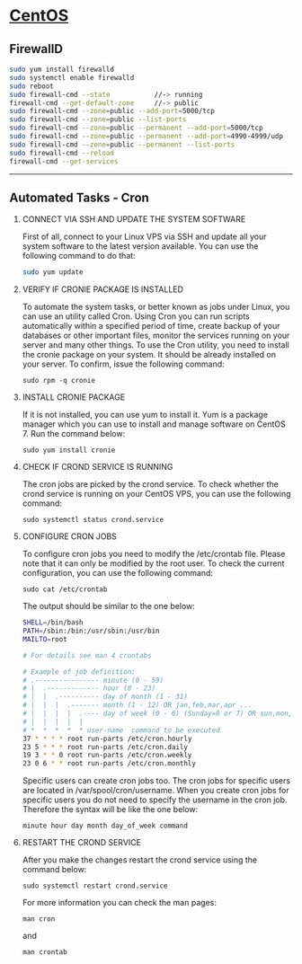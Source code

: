 # [CentOS](https://gist.github.com/bndynet/e2c99b11b9e4d62d9a7bc4384709fd91)

## FirewallD

```bash
sudo yum install firewalld
sudo systemctl enable firewalld
sudo reboot
sudo firewall-cmd --state           //-> running
firewall-cmd --get-default-zone     //-> public
sudo firewall-cmd --zone=public --add-port=5000/tcp
sudo firewall-cmd --zone=public --list-ports
sudo firewall-cmd --zone=public --permanent --add-port=5000/tcp
sudo firewall-cmd --zone=public --permanent --add-port=4990-4999/udp
sudo firewall-cmd --zone=public --permanent --list-ports
sudo firewall-cmd --reload
firewall-cmd --get-services
```

---
## Automated Tasks - Cron

1. CONNECT VIA SSH AND UPDATE THE SYSTEM SOFTWARE

    First of all, connect to your Linux VPS via SSH and update all your system software to the latest version available. You can use the following command to do that:

    ```bash
    sudo yum update
    ```


1. VERIFY IF CRONIE PACKAGE IS INSTALLED

    To automate the system tasks, or better known as jobs under Linux, you can use an utility called Cron. Using Cron you can run scripts automatically within a specified period of time, create backup of your databases or other important files, monitor the services running on your server and many other things. To use the Cron utility, you need to install the cronie package on your system. It should be already installed on your server. To confirm, issue the following command:
    ```
    sudo rpm -q cronie
    ```

1. INSTALL CRONIE PACKAGE

    If it is not installed, you can use yum to install it. Yum is a package manager which you can use to install and manage software on CentOS 7. Run the command below:
    ```
    sudo yum install cronie
    ```


1. CHECK IF  CROND SERVICE IS RUNNING

    The cron jobs are picked by the crond service. To check whether the crond service is running on your CentOS VPS, you can use the following command:
    ```
    sudo systemctl status crond.service
    ```


1. CONFIGURE CRON JOBS

    To configure cron jobs you need to modify the /etc/crontab file. Please note that it can only be modified by the root user. To check the current configuration, you can use the following command:

    ```
    sudo cat /etc/crontab
    ```
    The output should be similar to the one below:
    ```bash
    SHELL=/bin/bash
    PATH=/sbin:/bin:/usr/sbin:/usr/bin
    MAILTO=root

    # For details see man 4 crontabs

    # Example of job definition:
    # .---------------- minute (0 - 59)
    # |  .------------- hour (0 - 23)
    # |  |  .---------- day of month (1 - 31)
    # |  |  |  .------- month (1 - 12) OR jan,feb,mar,apr ...
    # |  |  |  |  .---- day of week (0 - 6) (Sunday=0 or 7) OR sun,mon,tue,wed,thu,fri,sat
    # |  |  |  |  |
    # *  *  *  *  * user-name  command to be executed
    37 * * * * root run-parts /etc/cron.hourly
    23 5 * * * root run-parts /etc/cron.daily
    19 3 * * 0 root run-parts /etc/cron.weekly
    23 0 6 * * root run-parts /etc/cron.monthly
    ```

    Specific users can create cron jobs too. The cron jobs for specific users are located in /var/spool/cron/username. When you create cron jobs for specific users you do not need to specify the username in the cron job. Therefore the syntax will be like the one below:
    ```
    minute hour day month day_of_week command
    ```

1. RESTART THE CROND SERVICE

    After you make the changes restart the crond service using the command below:
    ```
    sudo systemctl restart crond.service
    ```
    For more information you can check the man pages:
    ```
    man cron
    ```
    and
    ```
    man crontab
    ```